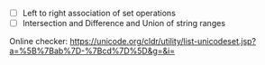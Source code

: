 * [ ] Left to right association of set operations
* [ ] Intersection and Difference and Union of string ranges

Online checker: https://unicode.org/cldr/utility/list-unicodeset.jsp?a=%5B%7Bab%7D-%7Bcd%7D%5D&g=&i=

